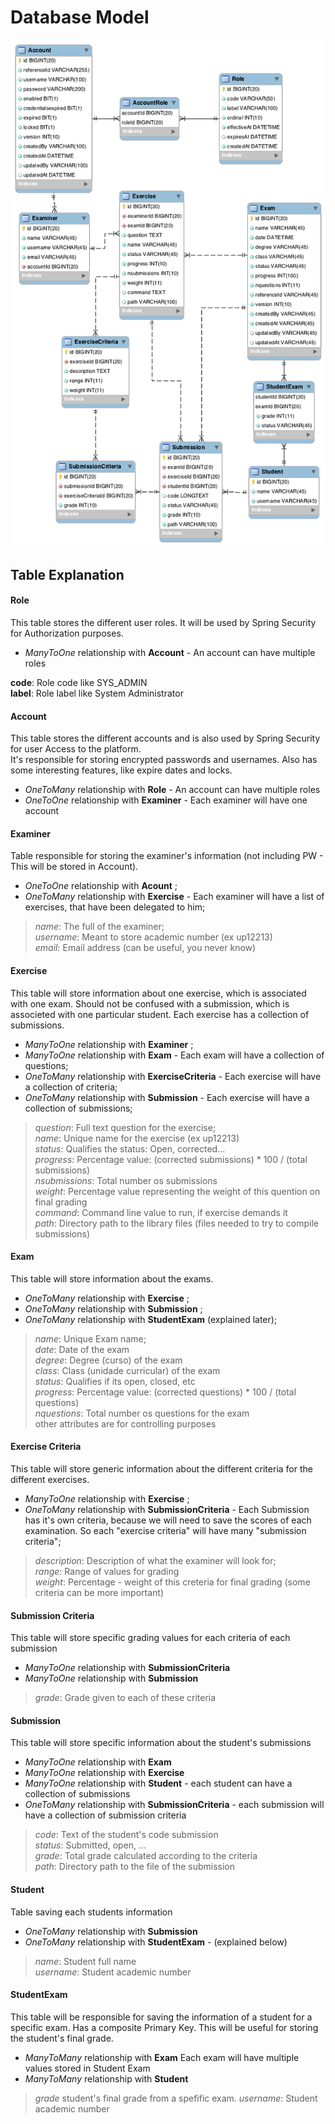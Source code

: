 # Database Model

![model](https://github.com/LESTeamC/assistant-code-evaluator/blob/master/implementation/database/EERDiagram.png?raw=true)

## Table Explanation

#### Role

This table stores the different user roles. It will be used by Spring Security for Authorization purposes.
- *ManyToOne* relationship with __Account__ - An account can have multiple roles

**code**: Role code like SYS_ADMIN<br>
**label**: Role label like System Administrator<br>

#### Account

This table stores the different accounts and is also used by Spring Security for user Access to the platform.<br>
It's responsible for storing encrypted passwords and usernames.
Also has some interesting features, like expire dates and locks.

- *OneToMany* relationship with __Role__ - An account can have multiple roles
- *OneToOne* relationship with __Examiner__ - Each examiner will have one account

#### Examiner

Table responsible for storing the examiner's information (not including PW - This will be stored in Account).

- *OneToOne* relationship with __Acount__ ;
- *OneToMany* relationship with __Exercise__ - Each examiner will have a list of exercises, that have been delegated to him;

> *name*: The full of the examiner;<br>
> *username*: Meant to store academic number (ex up12213)<br>
> *email*: Email address (can be useful, you never know)<br>

#### Exercise

This table will store information about one exercise, which is associated with one exam. Should not be confused with a submission, which is associeted with one particular student.
Each exercise has a collection of submissions.

- *ManyToOne* relationship with __Examiner__ ;
- *ManyToOne* relationship with __Exam__ - Each exam will have a collection of questions;
- *OneToMany* relationship with __ExerciseCriteria__ - Each exercise will have a collection of criteria;
- *OneToMany* relationship with __Submission__ - Each exercise will have a collection of submissions;

> *question*: Full text question for the exercise;<br>
> *name*: Unique name for the exercise (ex up12213)<br>
> *status*: Qualifies the status: Open, corrected...<br>
> *progress*: Percentage value: (corrected submissions) * 100 / (total submissions)<br>
> *nsubmissions*: Total number os submissions<br>
> *weight*: Percentage value representing the weight of this quention on final grading<br>
> *command*: Command line value to run, if exercise demands it<br>
> *path*: Directory path to the library files (files needed to try to compile submissions)<br>


#### Exam
This table will store information about the exams.

- *OneToMany* relationship with __Exercise__ ;
- *OneToMany* relationship with __Submission__ ;
- *OneToMany* relationship with __StudentExam__ (explained later);

> *name*: Unique Exam name;<br>
> *date*: Date of the exam<br>
> *degree*: Degree (curso) of the exam<br>
> *class*: Class (unidade curricular) of the exam<br>
> *status*: Qualifies if its open, closed, etc<br>
> *progress*: Percentage value: (corrected questions) * 100 / (total questions)<br>
> *nquestions*: Total number os questions for the exam<br>
> other attributes are for controlling purposes

#### Exercise Criteria
This table will store generic information about the different criteria for the different exercises.

- *ManyToOne* relationship with __Exercise__ ;
- *OneToMany* relationship with __SubmissionCriteria__ - Each Submission has it's own criteria, because we will need to save the scores of each examination. So each "exercise criteria" will have many "submission criteria";

> *description*: Description of what the examiner will look for;<br>
> *range*: Range of values for grading<br>
> *weight*: Percentage - weight of this creteria for final grading (some criteria can be more important)<br>

#### Submission Criteria
This table will store specific grading values for each criteria of each submission

- *ManyToOne* relationship with __SubmissionCriteria__
- *ManyToOne* relationship with __Submission__

> *grade*: Grade given to each of these criteria<br>

#### Submission
This table will store specific information about the student's submissions

- *ManyToOne* relationship with __Exam__
- *ManyToOne* relationship with __Exercise__
- *ManyToOne* relationship with __Student__ - each student can have a collection of submissions
- *OneToMany* relationship with __SubmissionCriteria__ - each submission will have a collection of submission criteria


> *code*: Text of the student's code submission<br>
> *status*: Submitted, open, ...<br>
> *grade*: Total grade calculated according to the criteria<br>
> *path*: Directory path to the file of the submission<br>

#### Student
Table saving each students information

- *OneToMany* relationship with __Submission__
- *OneToMany* relationship with __StudentExam__ - (explained below)


> *name*: Student full name<br>
> *username*: Student academic number<br>

#### StudentExam
This table will be responsible for saving the information of a student for a specific exam.
Has a composite Primary Key.
This will be useful for storing the student's final grade.

- *ManyToMany* relationship with __Exam__ Each exam will have multiple values stored in Student Exam
- *ManyToMany* relationship with __Student__


> *grade* student's final grade from a spefific exam.
> *username*: Student academic number<br>



